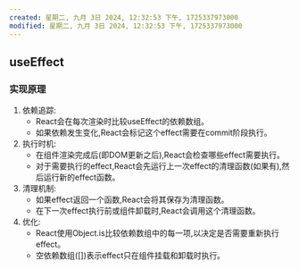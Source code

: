 ```yaml
---
created: 星期二, 九月 3日 2024, 12:32:53 下午, 1725337973000
modified: 星期二, 九月 3日 2024, 12:32:53 下午, 1725337973000
---
```


## useEffect

### 实现原理
1. 依赖追踪:
    - React会在每次渲染时比较useEffect的依赖数组。
    - 如果依赖发生变化,React会标记这个effect需要在commit阶段执行。
2. 执行时机:
    - 在组件渲染完成后(即DOM更新之后),React会检查哪些effect需要执行。
    - 对于需要执行的effect,React会先运行上一次effect的清理函数(如果有),然后运行新的effect函数。
3. 清理机制:
    - 如果effect返回一个函数,React会将其保存为清理函数。
    - 在下一次effect执行前或组件卸载时,React会调用这个清理函数。
4. 优化:
    - React使用Object.is比较依赖数组中的每一项,以决定是否需要重新执行effect。
    - 空依赖数组([])表示effect只在组件挂载和卸载时执行。




